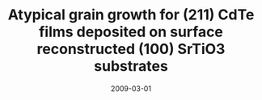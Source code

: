 ---
title: "Atypical grain growth for (211) CdTe films deposited on surface reconstructed (100) SrTiO3 substrates"
collection: publications
permalink: /publication/2009-03-01-Atypical-grain-growth-for-211-CdTe-films-deposited-on-surface-reconstructed-100-SrTiO3-substrates
date: 2009-03-01
venue: 'Applied surface science'
paperurl: 'http://www.sciencedirect.com/science/article/pii/S0169433208025142'
citation: 'Neretina, S, Hughes, R A, <b>Devenyi, G A</b>, Sochinskii, N V, Preston, J S, Mascher, P, &quot;Atypical grain growth for (211) CdTe films deposited on surface reconstructed (100) SrTiO3 substrates.&quot; Applied surface science, 2009.'
---